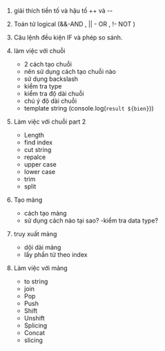 1. giải thích tiền tố và hậu tố ++ và --
2. Toán tử logical (&&-AND , || - OR , !- NOT )
3. Câu lệnh đều kiện IF và phép so sánh.
4. làm việc với chuỗi
   - 2 cách tạo chuỗi
   - nên sử dụng cách tạo chuỗi nào
   - sử dụng backslash
   - kiểm tra type
   - kiểm tra độ dài chuỗi
   - chú ý độ dài chuỗi
   - template string (console.log(`result ${bien}`))
5. Làm việc với chuỗi part 2

   - Length
   - find index
   - cut string
   - repalce
   - upper case
   - lower case
   - trim
   - split

6. Tạo mảng
   - cách tạo mảng
   - sử dụng cách nào tại sao?
     -kiểm tra data type?
7. truy xuất mảng
   - dội dài mảng
   - lấy phần tử theo index
8. Làm việc với mảng
   - to string
   - join
   - Pop
   - Push
   - Shift
   - Unshift
   - Splicing
   - Concat
   - slicing

